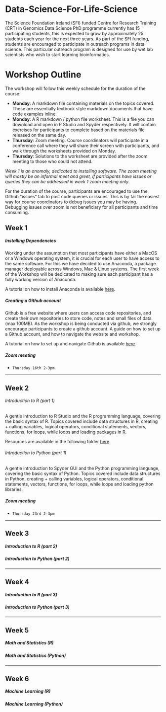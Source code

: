 # Data-Science-For-Life-Science
The Science Foundation Ireland (SFI) funded Centre for Research Training (CRT) in Genomics Data Science PhD programme currently has 15 participating students, this is expected to grow by approximately 25 students each year for the next three years. As part of the SFI funding, students are encouraged to participate in outreach programs in data science. This particular outreach program is designed for use by wet lab scientists who wish to start learning bioinformatics. 

# Workshop Outline
The workshop will follow this weekly schedule for the duration of the course:
* **Monday**: A markdown file containing materials on the topics covered. These are essentially textbook style markdown documents that have code examples inline. 
* **Monday**: A R markdown / python file worksheet. This is a file you can download and open in R Studio and Spyder respectively. It will contain exercises for participants to complete based on the materials file released on the same day. 
* **Thursday**: Zoom meeting. Course coordinators will participate in a conference call where they will share their screen with participants, and walk through the worksheets provided on Monday.
* **Thursday**: Solutions to the worksheet are provided after the zoom meeting to those who could not attend. 

*Week 1 is an anomaly, dedicated to installing software. The zoom meeting will mostly be an informal meet and greet, if participants have issues or queries they can be addressed in week 1 zoom meeting only*. 

For the duration of the course, participants are encouraged to use the Github "issues" tab to post code queries or issues. This is by far the easiest way for course coordinators to debug issues you may be having. Debugging issues over zoom is not beneficiary for all participants and time consuming. 

## Week 1
##### Installing Dependencies
Working under the assumption that most participants have either a MacOS or a Windows operating system, it is crucial for each user to have access to the same software. For this we have decided to use Anaconda, a package manager deployable across Windows, Mac & Linux systems. The first week of the Workshop will be dedicated to making sure each participant has a fully working version of Anaconda. 

A tutorial on how to install Anaconda is available [here](https://github.com/Genomics-CRT/Data-Science-For-Life-Science/blob/master/Getting%20started/Installing%20Anaconda.md). 

##### Creating a Github account
Github is a free website where users can access code repositories, and create their own repositories to store code, notes and small files of data (max 100MB). As the workshop is being conducted via github, we strongly encourage participants to create a github account. A guide on how to set up a Github account, and how to navigate the website and workshop.

A tutorial on how to set up and navigate Github is available [here](https://github.com/Genomics-CRT/Data-Science-For-Life-Science/blob/master/Getting%20started/GitHub%20Basics.md). 

##### Zoom meeting
* `Thursday 16th 2-3pm`.
 
 ***

## Week 2 
###### Introduction to R (part 1)
A gentle introduction to R Studio and the R programming language, covering the basic syntax of R. Topics covered include data structures in R, creating + calling variables, logical operators, conditional statements, vectors, functions, for loops, while loops and loading packages in R. 

Resources are available in the following folder [here](https://github.com/Genomics-CRT/Data-Science-For-Life-Science/tree/master/Introduction_to_R/Part_1). 


###### Introduction to Python (part 1)
A gentle introduction to Spyder GUI and the Python programming language, covering the basic syntax of Python. Topics covered include data structures in Python, creating + calling variables, logical operators, conditional statements, vectors, functions, for loops, while loops and loading python libraries. 

##### Zoom meeting
* `Thursday 23rd 2-3pm`

***

## Week 3 
##### Introduction to R (part 2)

##### Introduction to Python (part 2)

***

## Week 4
##### Introduction to R (part 3)

##### Introduction to Python (part 3)

***

## Week 5

##### Math and Statistics (R)

##### Math and Statistics (Python)

***

## Week 6

##### Machine Learning (R) 

##### Machine Learning (Python)
